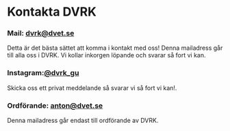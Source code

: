 # Kontakta DVRK

### Mail: [dvrk@dvet.se](mailto:dvrk@dvet.se)
Detta är det bästa sättet att komma i kontakt med oss! Denna mailadress går till alla oss i DVRK. Vi kollar inkorgen löpande och svarar så fort vi kan. 

### Instagram:[@dvrk_gu](https://www.instagram.com/)
Skicka oss ett privat meddelande så svarar vi så fort vi kan!. 

### Ordförande: [anton@dvet.se](mailto:anton@dvet.se)
Denna mailadress går endast till ordförande av DVRK. 


